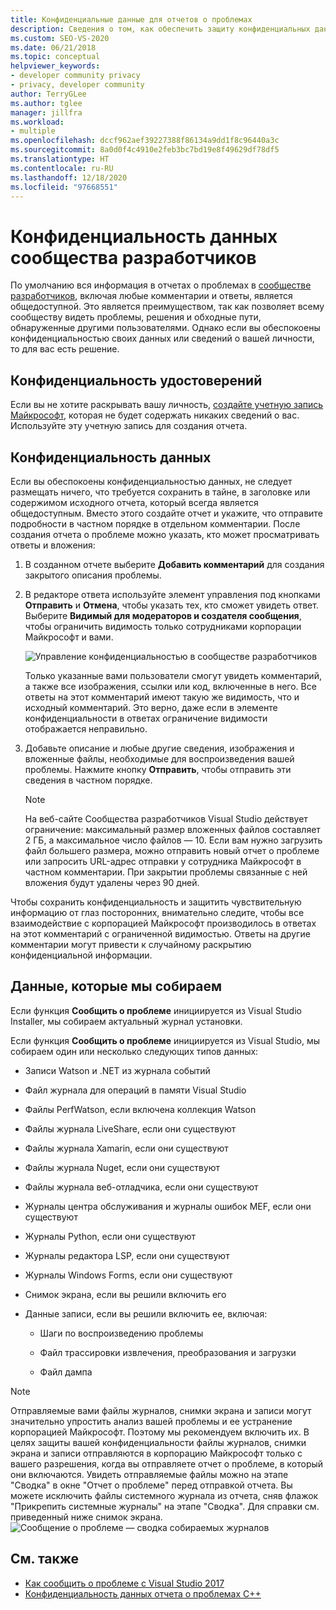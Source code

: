 ```yaml
---
title: Конфиденциальные данные для отчетов о проблемах
description: Сведения о том, как обеспечить защиту конфиденциальных данных при создании отчетов о проблемах для Сообщества разработчиков.
ms.custom: SEO-VS-2020
ms.date: 06/21/2018
ms.topic: conceptual
helpviewer_keywords:
- developer community privacy
- privacy, developer community
author: TerryGLee
ms.author: tglee
manager: jillfra
ms.workload:
- multiple
ms.openlocfilehash: dccf962aef39227388f86134a9dd1f8c96440a3c
ms.sourcegitcommit: 8a0d0f4c4910e2feb3bc7bd19e8f49629df78df5
ms.translationtype: HT
ms.contentlocale: ru-RU
ms.lasthandoff: 12/18/2020
ms.locfileid: "97668551"
---
```

# <a name="developer-community-data-privacy"></a>Конфиденциальность данных сообщества разработчиков

По умолчанию вся информация в отчетах о проблемах в [сообществе разработчиков](https://aka.ms/feedback/suggest?space=8), включая любые комментарии и ответы, является общедоступной. Это является преимуществом, так как позволяет всему сообществу видеть проблемы, решения и обходные пути, обнаруженные другими пользователями. Однако если вы обеспокоены конфиденциальностью своих данных или сведений о вашей личности, то для вас есть решение.

## <a name="identity-privacy"></a>Конфиденциальность удостоверений

Если вы не хотите раскрывать вашу личность, [создайте учетную запись Майкрософт](https://signup.live.com/), которая не будет содержать никаких сведений о вас. Используйте эту учетную запись для создания отчета.

## <a name="data-privacy"></a>Конфиденциальность данных

Если вы обеспокоены конфиденциальностью данных, не следует размещать ничего, что требуется сохранить в тайне, в заголовке или содержимом исходного отчета, который всегда является общедоступным. Вместо этого создайте отчет и укажите, что отправите подробности в частном порядке в отдельном комментарии. После создания отчета о проблеме можно указать, кто может просматривать ответы и вложения:

1. В созданном отчете выберите **Добавить комментарий** для создания закрытого описания проблемы.

2. В редакторе ответа используйте элемент управления под кнопками **Отправить** и **Отмена**, чтобы указать тех, кто сможет увидеть ответ. Выберите **Видимый для модераторов и создателя сообщения**, чтобы ограничить видимость только сотрудниками корпорации Майкрософт и вами.

   ![Управление конфиденциальностью в сообществе разработчиков](media/developer-community-privacy-control.png)

   Только указанные вами пользователи смогут увидеть комментарий, а также все изображения, ссылки или код, включенные в него. Все ответы на этот комментарий имеют такую же видимость, что и исходный комментарий. Это верно, даже если в элементе конфиденциальности в ответах ограничение видимости отображается неправильно.

3. Добавьте описание и любые другие сведения, изображения и вложенные файлы, необходимые для воспроизведения вашей проблемы. Нажмите кнопку **Отправить**, чтобы отправить эти сведения в частном порядке.

   > [!NOTE]
   > На веб-сайте Сообщества разработчиков Visual Studio действует ограничение: максимальный размер вложенных файлов составляет 2 ГБ, а максимальное число файлов — 10. Если вам нужно загрузить файл большего размера, можно отправить новый отчет о проблеме или запросить URL-адрес отправки у сотрудника Майкрософт в частном комментарии.
   > При закрытии проблемы связанные с ней вложения будут удалены через 90 дней.

Чтобы сохранить конфиденциальность и защитить чувствительную информацию от глаз посторонних, внимательно следите, чтобы все взаимодействие с корпорацией Майкрософт производилось в ответах на этот комментарий с ограниченной видимостью. Ответы на другие комментарии могут привести к случайному раскрытию конфиденциальной информации.

## <a name="data-we-collect"></a>Данные, которые мы собираем

Если функция **Сообщить о проблеме** инициируется из Visual Studio Installer, мы собираем актуальный журнал установки.

Если функция **Сообщить о проблеме** инициируется из Visual Studio, мы собираем один или несколько следующих типов данных:

- Записи Watson и .NET из журнала событий

- Файл журнала для операций в памяти Visual Studio

- Файлы PerfWatson, если включена коллекция Watson

- Файлы журнала LiveShare, если они существуют

- Файлы журнала Xamarin, если они существуют

- Файлы журнала Nuget, если они существуют

- Файлы журнала веб-отладчика, если они существуют

- Журналы центра обслуживания и журналы ошибок MEF, если они существуют

- Журналы Python, если они существуют

- Журналы редактора LSP, если они существуют

- Журналы Windows Forms, если они существуют

- Снимок экрана, если вы решили включить его

- Данные записи, если вы решили включить ее, включая:

  - Шаги по воспроизведению проблемы

  - Файл трассировки извлечения, преобразования и загрузки

  - Файл дампа

> [!NOTE]
> Отправляемые вами файлы журналов, снимки экрана и записи могут значительно упростить анализ вашей проблемы и ее устранение корпорацией Майкрософт.  Поэтому мы рекомендуем включить их. В целях защиты вашей конфиденциальности файлы журналов, снимки экрана и записи отправляются в корпорацию Майкрософт только с вашего разрешения, когда вы отправляете отчет о проблеме, в который они включаются. Увидеть отправляемые файлы можно на этапе "Сводка" в окне "Отчет о проблеме" перед отправкой отчета. Вы можете исключить файлы системного журнала из отчета, сняв флажок "Прикрепить системные журналы" на этапе "Сводка". Для справки см. приведенный ниже снимок экрана. 
  > ![Сообщение о проблеме — сводка собираемых журналов](media/report-a-problem-logs-collected.png)


## <a name="see-also"></a>См. также

- [Как сообщить о проблеме с Visual Studio 2017](how-to-report-a-problem-with-visual-studio.md)
- [Конфиденциальность данных отчета о проблемах C++](/cpp/how-to-report-a-problem-with-the-visual-cpp-toolset#reports-and-privacy)
